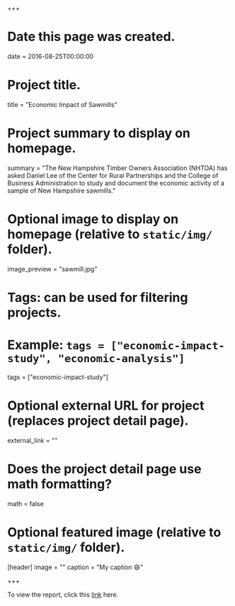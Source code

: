 +++
# Date this page was created.
date = 2016-08-25T00:00:00

# Project title.
title = "Economic Impact of Sawmills"

# Project summary to display on homepage.
summary = "The New Hampshire Timber Owners Association (NHTOA) has asked Daniel Lee of the Center for Rural Partnerships and the College of Business Administration to study and document the economic activity of a sample of New Hampshire sawmills."

# Optional image to display on homepage (relative to `static/img/` folder).
image_preview = "sawmill.jpg"

# Tags: can be used for filtering projects.
# Example: `tags = ["economic-impact-study", "economic-analysis"]`
tags = ["economic-impact-study"]

# Optional external URL for project (replaces project detail page).
external_link = ""

# Does the project detail page use math formatting?
math = false

# Optional featured image (relative to `static/img/` folder).
[header]
image = ""
caption = "My caption :smile:"

+++

To view the report, click this [link](https://www.nhtoa.org/advocacy-legislation/research/84-economic-contribution-of-the-sawmill-industry-in-new-hampshire-calendar-year-2014.html) here.